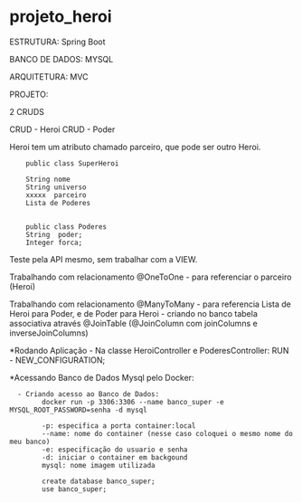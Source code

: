 # projeto_heroi
      
ESTRUTURA: Spring Boot

BANCO DE DADOS: MYSQL

ARQUITETURA: MVC

PROJETO:

  2 CRUDS
  
  CRUD - Heroi
  CRUD - Poder
 
 Heroi tem um atributo chamado parceiro, que pode ser outro Heroi.
 
        public class SuperHeroi

        String nome
        String universo 
        xxxxx  parceiro
        Lista de Poderes


        public class Poderes
        String  poder;
        Integer forca;


Teste pela API mesmo, sem trabalhar com a VIEW.


Trabalhando com relacionamento @OneToOne - para referenciar o parceiro (Heroi)

Trabalhando com relacionamento @ManyToMany - para referencia Lista de Heroi para Poder, e de Poder para Heroi 
          - criando no banco tabela associativa através @JoinTable (@JoinColumn com joinColumns e inverseJoinColumns)
          


*Rodando Aplicação
      - Na classe HeroiController e PoderesController:
                  RUN - NEW_CONFIGURATION;


*Acessando Banco de Dados Mysql pelo Docker:

      - Criando acesso ao Banco de Dados:
            docker run -p 3306:3306 --name banco_super -e MYSQL_ROOT_PASSWORD=senha -d mysql
            
            -p: especifica a porta container:local
            --name: nome do container (nesse caso coloquei o mesmo nome do meu banco)
            -e: especificação do usuario e senha
            -d: iniciar o container em backgound
            mysql: nome imagem utilizada
            
            create database banco_super;
            use banco_super;




 
 
